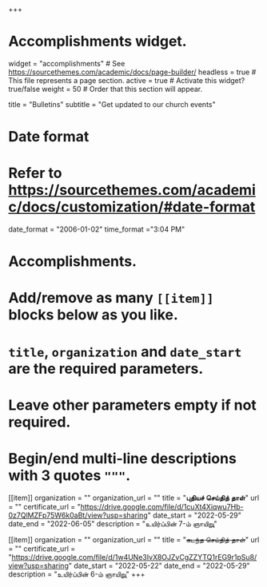 +++
# Accomplishments widget.
widget = "accomplishments"  # See https://sourcethemes.com/academic/docs/page-builder/
headless = true  # This file represents a page section.
active = true  # Activate this widget? true/false
weight = 50  # Order that this section will appear.

title = "Bulletins"
subtitle = "Get updated to our church events"

# Date format
#   Refer to https://sourcethemes.com/academic/docs/customization/#date-format
date_format = "2006-01-02"
time_format ="3:04 PM"

# Accomplishments.
#   Add/remove as many `[[item]]` blocks below as you like.
#   `title`, `organization` and `date_start` are the required parameters.
#   Leave other parameters empty if not required.
#   Begin/end multi-line descriptions with 3 quotes `"""`.


[[item]]
  organization = ""
  organization_url = ""
  title = "**புதியச் செய்தித் தாள்**"
  url = ""
  certificate_url = "https://drive.google.com/file/d/1cuXt4Xiqwu7Hb-0z7QlMZFp75W6k0aBt/view?usp=sharing"
  date_start = "2022-05-29"
  date_end = "2022-06-05"
  description = "உயிர்ப்பின் 7-ம் ஞாயிறுு"

[[item]]
  organization = ""
  organization_url = ""
  title = "~~கடந்த செய்தித் தாள்~~"
  url = ""
  certificate_url = "https://drive.google.com/file/d/1w4UNe3IvX8OJZvCgZZYTQ1rEG9r1pSu8/view?usp=sharing"
  date_start = "2022-05-22"
  date_end = "2022-05-29"
  description = "உயிர்ப்பின் 6-ம் ஞாயிறுு"
+++
